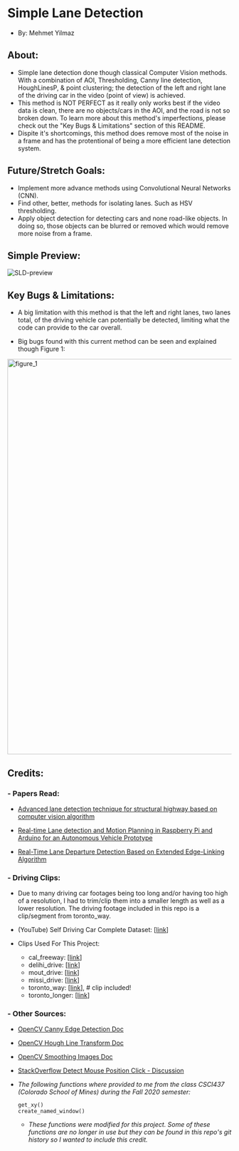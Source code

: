 # Simple Lane Detection
- By: Mehmet Yilmaz


## About:
- Simple lane detection done though classical Computer Vision methods. With a combination of AOI, Thresholding, Canny line detection, HoughLinesP, & point clustering; the detection of the left and right lane of the driving car in the video (point of view) is achieved.
- This method is NOT PERFECT as it really only works best if the video data is clean, there are no objects/cars in the AOI, and the road is not so broken down. To learn more about this method's imperfections, please check out the "Key Bugs & Limitations" section of this README.
- Dispite it's shortcomings, this method does remove most of the noise in a frame and has the protentional of being a more efficient lane detection system.

## Future/Stretch Goals:
- Implement more advance methods using Convolutional Neural Networks (CNN).
- Find other, better, methods for isolating lanes. Such as HSV thresholding.
- Apply object detection for detecting cars and none road-like objects. In doing so, those objects can be blurred or removed which would remove more noise from a frame.

## Simple Preview:
![SLD-preview](https://user-images.githubusercontent.com/15916367/102777441-d335e700-434d-11eb-8f0b-a4ec1089d4dd.gif)

## Key Bugs & Limitations:
- A big limitation with this method is that the left and right lanes, two lanes total, of the driving vehicle can potentially be detected, limiting what the code can provide to the car overall.

- Big bugs found with this current method can be seen and explained though Figure 1:
<img width="887" alt="figure_1" src="https://user-images.githubusercontent.com/15916367/103167390-07932280-47e8-11eb-830c-9c66a1dc8ada.png">

## Credits:

### - Papers Read:
- [Advanced lane detection technique for structural highway based on computer vision algorithm](https://www.sciencedirect.com/science/article/pii/S2214785320373302?casa_token=M4ZoLzeJwx4AAAAA:ukSK4iSWKjdMNAMMDgsUf315ZNYUahOzGfoExKCEooWribsMTM6Jo-9V-C4EwBglgmOa69tYquA)

- [Real-time Lane detection and Motion Planning in Raspberry Pi and Arduino for an Autonomous Vehicle Prototype](https://arxiv.org/pdf/2009.09391.pdf)

- [Real-Time Lane Departure Detection Based on Extended Edge-Linking Algorithm](https://ieeexplore.ieee.org/document/5489518)

### - Driving Clips:
- Due to many driving car footages being too long and/or having too high of a resolution, I had to trim/clip them into a smaller length as well as a lower resolution. The driving footage included in this repo is a clip/segment from toronto_way.

- (YouTube) Self Driving Car Complete Dataset: [[link](https://www.youtube.com/playlist?list=PLUop7b1Q1uZkv5__d2yPZG1cAXcelata8)]

- Clips Used For This Project:
	- cal_freeway: [[link](https://www.youtube.com/watch?v=eoXguTDnnHM)]
	- delihi_drive: [[link](https://www.youtube.com/watch?v=UjCFTNhZGeo&list=PLUop7b1Q1uZkv5__d2yPZG1cAXcelata8&index=89)]
	- mout_drive: [[link](https://www.youtube.com/watch?v=pvUj2M-wRHQ)]
	- missi_drive: [[link](https://www.youtube.com/watch?v=isJlndP8V9g&list=PLUop7b1Q1uZkv5__d2yPZG1cAXcelata8&index=18)]
	- toronto_way: [[link](https://www.youtube.com/watch?v=uHusTBlqlZI)], # clip included!
	- toronto_longer: [[link](https://www.youtube.com/watch?v=uHusTBlqlZI)]

### - Other Sources:
- [OpenCV Canny Edge Detection Doc](https://opencv-python-tutroals.readthedocs.io/en/latest/py_tutorials/py_imgproc/py_canny/py_canny.html)
- [OpenCV Hough Line Transform Doc](https://opencv-python-tutroals.readthedocs.io/en/latest/py_tutorials/py_imgproc/py_houghlines/py_houghlines.html)
- [OpenCV Smoothing Images Doc](https://opencv-python-tutroals.readthedocs.io/en/latest/py_tutorials/py_imgproc/py_filtering/py_filtering.html)
- [StackOverflow Detect Mouse Position Click - Discussion](https://stackoverflow.com/questions/28327020/opencv-detect-mouse-position-clicking-over-a-picture)
-   *The following functions where provided to me from the class CSCI437 (Colorado School of Mines) during the Fall 2020 semester:*

        get_xy()
		create_named_window()

	- *These functions were modified for this project. Some of these functions are no longer in use but they can be found in this repo's git history so I wanted to include this credit.*

